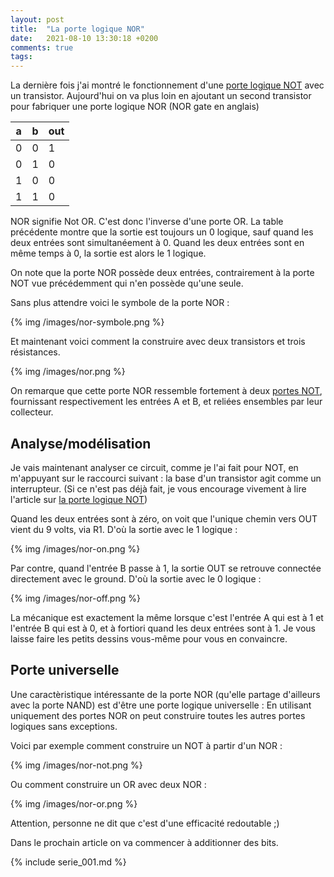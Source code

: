 ```yaml
---
layout: post
title:  "La porte logique NOR"
date:   2021-08-10 13:30:18 +0200
comments: true
tags:
---
```


La dernière fois j'ai montré le fonctionnement d'une
[porte logique NOT](/blog/2021/08/01/la-porte-logique-not)
avec un transistor. Aujourd'hui on va plus loin en ajoutant un second transistor pour
fabriquer une porte logique NOR (NOR gate en anglais)

| a | b | out |
|---|---|-----|
| 0 | 0 |  1  |
| 0 | 1 |  0  |
| 1 | 0 |  0  |
| 1 | 1 |  0  |

NOR signifie Not OR. C'est donc l'inverse d'une porte OR. La table précédente
montre que la sortie est toujours un 0 logique, sauf quand les deux entrées sont
simultanéement à 0. Quand les deux entrées sont en même temps à 0, la sortie est
alors le 1 logique.

On note que la porte NOR possède deux entrées, contrairement à la
porte NOT vue précédemment qui n'en possède qu'une seule.

Sans plus attendre voici le symbole de la porte NOR :

{% img /images/nor-symbole.png %}

Et maintenant voici comment la construire avec deux transistors et trois
résistances.

{% img /images/nor.png %}

On remarque que cette porte NOR ressemble fortement à deux
[portes NOT](/blog/2021/08/01/la-porte-logique-not), fournissant
respectivement les entrées A et B, et reliées ensembles par leur collecteur.

Analyse/modélisation
--------------------
Je vais maintenant analyser ce circuit, comme je l'ai fait pour NOT, en
m'appuyant sur le raccourci suivant : la base d'un transistor agit comme un
interrupteur. (Si ce n'est pas déjà fait, je vous encourage vivement à lire
l'article sur
[la porte logique NOT](/blog/2021/08/01/la-porte-logique-not))

Quand les deux entrées sont à zéro, on voit que l'unique chemin vers OUT vient
du 9 volts, via R1. D'où la sortie avec le 1 logique :

{% img /images/nor-on.png %}

Par contre, quand l'entrée B passe à 1, la sortie OUT se retrouve connectée
directement avec le ground. D'où la sortie avec le 0 logique :

{% img /images/nor-off.png %}

La mécanique est exactement la même lorsque c'est l'entrée A qui est à 1 et
l'entrée B qui est à 0, et à fortiori quand les deux entrées sont à 1. Je vous
laisse faire les petits dessins vous-même pour vous en convaincre.

Porte universelle
---------------
Une caractèristique intéressante de la porte NOR (qu'elle partage d'ailleurs avec la
porte NAND) est d'être une porte logique universelle : En utilisant uniquement
des portes NOR on peut construire toutes les autres portes logiques sans exceptions.

Voici par exemple comment construire un NOT à partir d'un NOR :

{% img /images/nor-not.png %}

Ou comment construire un OR avec deux NOR :

{% img /images/nor-or.png %}

Attention, personne ne dit que c'est d'une efficacité redoutable ;)

Dans le prochain article on va commencer à additionner des bits.


{% include serie_001.md %}
